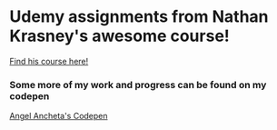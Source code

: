 # Udemy assignments from Nathan Krasney's awesome course!

[Find his course here!](https://www.udemy.com/share/100kj2AksYc1tXQXQ=/)

### Some more of my work and progress can be found on my codepen

[Angel Ancheta's Codepen](https://codepen.io/ancheta98/)

